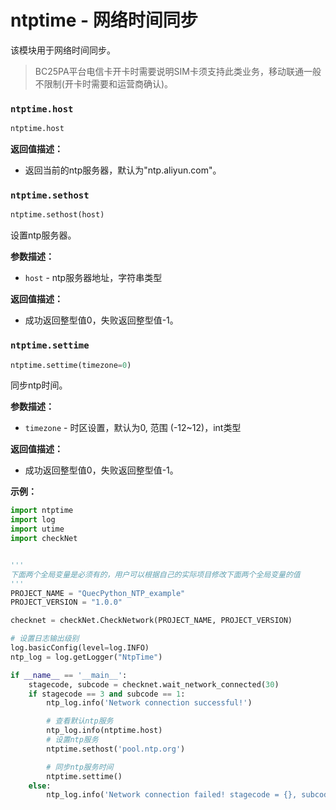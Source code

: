 # ntptime - 网络时间同步

该模块用于网络时间同步。

> BC25PA平台电信卡开卡时需要说明SIM卡须支持此类业务，移动联通一般不限制(开卡时需要和运营商确认)。


### `ntptime.host`

```python
ntptime.host
```
**返回值描述：**

* 返回当前的ntp服务器，默认为"ntp.aliyun.com"。


### `ntptime.sethost`

```python
ntptime.sethost(host)
```

设置ntp服务器。

**参数描述：**

* `host` -  ntp服务器地址，字符串类型


**返回值描述：**

* 成功返回整型值0，失败返回整型值-1。


### `ntptime.settime`

```python
ntptime.settime(timezone=0)
```

同步ntp时间。

**参数描述：**

* `timezone` -  时区设置，默认为0, 范围 (-12~12)，int类型


**返回值描述：**

* 成功返回整型值0，失败返回整型值-1。



**示例：**

```python
import ntptime
import log
import utime
import checkNet


'''
下面两个全局变量是必须有的，用户可以根据自己的实际项目修改下面两个全局变量的值
'''
PROJECT_NAME = "QuecPython_NTP_example"
PROJECT_VERSION = "1.0.0"

checknet = checkNet.CheckNetwork(PROJECT_NAME, PROJECT_VERSION)

# 设置日志输出级别
log.basicConfig(level=log.INFO)
ntp_log = log.getLogger("NtpTime")

if __name__ == '__main__':
    stagecode, subcode = checknet.wait_network_connected(30)
    if stagecode == 3 and subcode == 1:
        ntp_log.info('Network connection successful!')

        # 查看默认ntp服务
        ntp_log.info(ntptime.host)
        # 设置ntp服务
        ntptime.sethost('pool.ntp.org')

        # 同步ntp服务时间
        ntptime.settime()
    else:
        ntp_log.info('Network connection failed! stagecode = {}, subcode = {}'.format(stagecode, subcode))
```